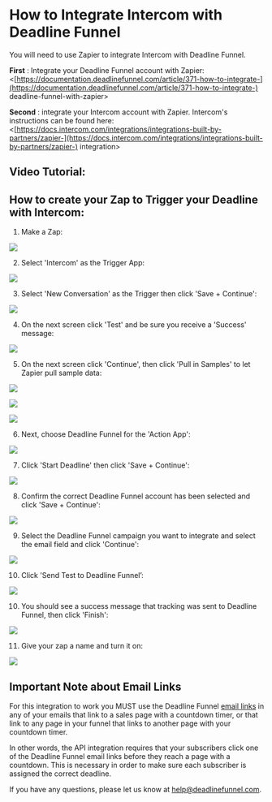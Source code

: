 # How to Integrate Intercom with Deadline Funnel

You will need to use Zapier to integrate Intercom with Deadline Funnel.

**First** : Integrate your Deadline Funnel account with Zapier:  
&lt;[https://documentation.deadlinefunnel.com/article/371-how-to-integrate-](https://documentation.deadlinefunnel.com/article/371-how-to-integrate-) deadline-funnel-with-zapier&gt;

**Second** : integrate your Intercom account with Zapier. Intercom's instructions can be found here:  
&lt;[https://docs.intercom.com/integrations/integrations-built-by-partners/zapier-](https://docs.intercom.com/integrations/integrations-built-by-partners/zapier-) integration&gt;

## Video Tutorial:

## How to create your Zap to Trigger your Deadline with Intercom:

1. Make a Zap:

![](https://d33v4339jhl8k0.cloudfront.net/docs/assets/53974d6ce4b0c76107b109d1/images/5aac3821042863478ea79b5a/file-%20Jcz6BYdKeE.png)

2. Select 'Intercom' as the Trigger App:

![](https://d33v4339jhl8k0.cloudfront.net/docs/assets/53974d6ce4b0c76107b109d1/images/5b75f07a0428631d7a8a129c/file-%20ApAUlaBZQQ.png)

3. Select 'New Conversation' as the Trigger then click 'Save + Continue':

![](https://d33v4339jhl8k0.cloudfront.net/docs/assets/53974d6ce4b0c76107b109d1/images/5b75f08a2c7d3a03f89dccfd/file-%20mwYg5yB0dO.png)

4. On the next screen click 'Test' and be sure you receive a 'Success' message:

![](https://d33v4339jhl8k0.cloudfront.net/docs/assets/53974d6ce4b0c76107b109d1/images/5b75f0a80428631d7a8a129e/file-%20hVp23JXNiq.png)

5. On the next screen click 'Continue', then click 'Pull in Samples' to let Zapier pull sample data:

![](https://d33v4339jhl8k0.cloudfront.net/docs/assets/53974d6ce4b0c76107b109d1/images/5b75f0ca2c7d3a03f89dcd06/file-%20grsOOHRYP3.png)

![](https://d33v4339jhl8k0.cloudfront.net/docs/assets/53974d6ce4b0c76107b109d1/images/5b75f0f40428631d7a8a12ab/file-%20QnrALyHDUB.png)

![](https://d33v4339jhl8k0.cloudfront.net/docs/assets/53974d6ce4b0c76107b109d1/images/5b75f1210428631d7a8a12ac/file-%20MMHkZ4QD4X.png)

6. Next, choose Deadline Funnel for the 'Action App':

![](https://d33v4339jhl8k0.cloudfront.net/docs/assets/53974d6ce4b0c76107b109d1/images/5b75f1172c7d3a03f89dcd0e/file-%20ggCEOg2L5r.png)

7. Click 'Start Deadline' then click 'Save + Continue':

![](https://d33v4339jhl8k0.cloudfront.net/docs/assets/53974d6ce4b0c76107b109d1/images/5b75f1370428631d7a8a12ae/file-A8EAjTpHNR.png)

8. Confirm the correct Deadline Funnel account has been selected and click 'Save + Continue':

![](https://d33v4339jhl8k0.cloudfront.net/docs/assets/53974d6ce4b0c76107b109d1/images/5b75f1620428631d7a8a12b1/file-%20ENyPKHRyvi.png)

9. Select the Deadline Funnel campaign you want to integrate and select the email field and click 'Continue':

![](https://d33v4339jhl8k0.cloudfront.net/docs/assets/53974d6ce4b0c76107b109d1/images/5b75f1742c7d3a03f89dcd16/file-%20BIkAMDJzUO.png)

10. Click 'Send Test to Deadline Funnel’:

![](https://d33v4339jhl8k0.cloudfront.net/docs/assets/53974d6ce4b0c76107b109d1/images/5b75f18e0428631d7a8a12b2/file-%20pYwz17nkHB.png)

10. You should see a success message that tracking was sent to Deadline Funnel, then click 'Finish':

![](https://d33v4339jhl8k0.cloudfront.net/docs/assets/53974d6ce4b0c76107b109d1/images/5b75f1a60428631d7a8a12b3/file-v0vXXGyQPR.png)

11. Give your zap a name and turn it on:

![](https://d33v4339jhl8k0.cloudfront.net/docs/assets/53974d6ce4b0c76107b109d1/images/5b75f1b72c7d3a03f89dcd1b/file-F57JP7TWpp.png)

## Important Note about Email Links

For this integration to work you MUST use the Deadline Funnel [email links](http://documentation.deadlinefunnel.com/article/16-expiring-links) in any of your emails that link to a sales page with a countdown timer, or that link to any page in your funnel that links to another page with your countdown timer.

In other words, the API integration requires that your subscribers click one of the Deadline Funnel email links before they reach a page with a countdown. This is necessary in order to make sure each subscriber is assigned the correct deadline.

If you have any questions, please let us know at [help@deadlinefunnel.com](mailto:mailto:help@deadlinefunnel.com).

